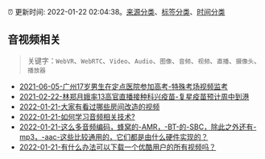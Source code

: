 :alarm_clock: 更新时间: 2022-01-22 02:04:38。[来源分类](../README.md)、[标签分类](../TAGS.md)、[时间分类](../TIMELINE.md)

## 音视频相关


> 关键字：`WebVR`、`WebRTC`、`Video`、`Audio`、`图像`、`音频`、`视频`、`直播`、`摄像头`、`播放器`



- [2021-06-05-广州17岁男生在定点医院参加高考-特殊考场视频监考](https://m.caixin.com/m/2021-06-05/101723418.html) 
- [2021-02-22-林郑月娥率13高官直播接种科兴疫苗-复星疫苗预计周中到港](https://m.caixin.com/m/2021-02-22/101665724.html) 
- [2022-01-21-大家有看过哪些房间改造的视频](https://www.v2ex.com/t/829841) 
- [2022-01-21-如何学习音频相关技术?](https://www.v2ex.com/t/829840) 
- [2022-01-21-这么多音频编码，蜂窝的-AMR，-BT-的-SBC，除此之外还有-mp3，-aac-这些比较通用的，它们都是由什么硬件实现的？](https://www.v2ex.com/t/829838) 
- [2022-01-21-有什么办法可以下载一个优酷用户的所有视频吗？](https://www.v2ex.com/t/829834) 
